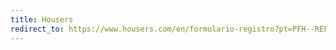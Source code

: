 ```yaml
---
title: Housers
redirect_to: https://www.housers.com/en/formulario-registro?pt=PFH--REF--103385
---
```

